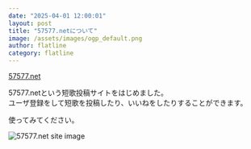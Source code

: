 ```yaml
---
date: "2025-04-01 12:00:01"
layout: post
title: "57577.netについて"
image: /assets/images/ogp_default.png
author: flatline
category: flatline
---
```


[57577.net](https://57577.net/)

57577.netという短歌投稿サイトをはじめました。  
ユーザ登録をして短歌を投稿したり、いいねをしたりすることができます。

使ってみてください。

<img src="https://images.tanka.cc/57577-net.gif" alt="57577.net site image" class="responsive-img">

